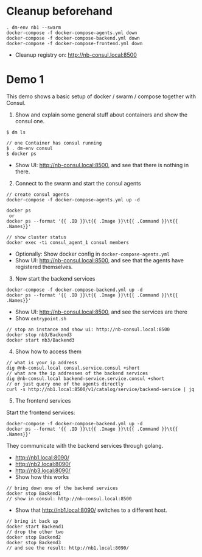 # Cleanup beforehand

```
. dm-env nb1 --swarm
docker-compose -f docker-compose-agents.yml down
docker-compose -f docker-compose-backend.yml down
docker-compose -f docker-compose-frontend.yml down
```

* Cleanup registry on: http://nb-consul.local:8500


# Demo 1

This demo shows a basic setup of docker / swarm / compose together with Consul.

1. Show and explain some general stuff about containers and show the consul one.

```
$ dm ls

// one Container has consul running
$ . dm-env consul
$ docker ps
```

- Show UI: http://nb-consul.local:8500, and see that there is nothing in there.

2. Connect to the swarm and start the consul agents

```
// create consul agents
docker-compose -f docker-compose-agents.yml up -d

docker ps
 or 
docker ps --format '{{ .ID }}\t{{ .Image }}\t{{ .Command }}\t{{ .Names}}'

// show cluster status
docker exec -ti consul_agent_1 consul members
```

- Optionally: Show docker config in `docker-compose-agents.yml`
- Show UI: http://nb-consul.local:8500, and see that the agents have registered themselves.

3. Now start the backend services

```
docker-compose -f docker-compose-backend.yml up -d
docker ps --format '{{ .ID }}\t{{ .Image }}\t{{ .Command }}\t{{ .Names}}'
```

- Show UI: http://nb-consul.local:8500, and see the services are there
- Show `entrypoint.sh`

```
// stop an instance and show ui: http://nb-consul.local:8500
docker stop nb3/Backend3
docker start nb3/Backend3
```

4. Show how to access them

```
// what is your ip address
dig @nb-consul.local consul.service.consul +short
// what are the ip addresses of the backend services
dig @nb-consul.local backend-service.service.consul +short
// or just query one of the agents directly
curl -s http://nb1.local:8500/v1/catalog/service/backend-service | jq
```

5. The frontend services

Start the frontend services:
```
docker-compose -f docker-compose-backend.yml up -d
docker ps --format '{{ .ID }}\t{{ .Image }}\t{{ .Command }}\t{{ .Names}}'
```

They communicate with the backend services through golang.
- http://nb1.local:8090/
- http://nb2.local:8090/
- http://nb3.local:8090/
- Show how this works

```
// bring down one of the backend services
docker stop Backend1
// show in consul: http://nb-consul.local:8500
```
- Show that http://nb1.local:8090/ switches to a different host.
```
// bring it back up
docker start Backend1
// drop the other two
docker stop Backend2
docker stop Backend3
// and see the result: http://nb1.local:8090/ 
```
